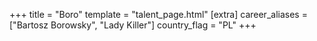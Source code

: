 +++
title = "Boro"
template = "talent_page.html"
[extra]
career_aliases = ["Bartosz Borowsky", "Lady Killer"]
country_flag = "PL"
+++
